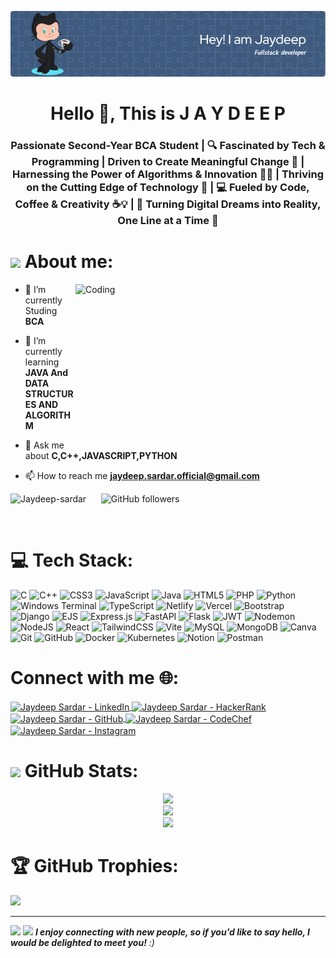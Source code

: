 ![MasterHead](https://raw.githubusercontent.com/Jaydeep-sardar/Jaydeep-sardar/main/ProfileBanner.png)
<h1 align="center">Hello 👋, This is J A Y D E E P</h1>
<h3 align="center">Passionate Second-Year BCA Student | 🔍 Fascinated by Tech & Programming | Driven to Create Meaningful Change 🌱 | Harnessing the Power of Algorithms & Innovation 🤖✨ | Thriving on the Cutting Edge of Technology 🚀 | 💻 Fueled by Code, Coffee & Creativity ☕💡 | 🌉 Turning Digital Dreams into Reality, One Line at a Time 🌟</h3>

## <h1><img src="https://media.giphy.com/media/VgCDAzcKvsR6OM0uWg/giphy.gif" width="50"> About me:</h1>
<img align="right" alt="Coding" width="400" height="250" src="https://c.tenor.com/UttC4AITYR4AAAAd/full-stack-developer.gif">

- 🔭 I’m currently Studing **BCA**

- 🌱 I’m currently learning **JAVA And DATA STRUCTURES AND ALGORITHM**

- 💬 Ask me about **C,C++,JAVASCRIPT,PYTHON**

- 📫 How to reach me **jaydeep.sardar.official@gmail.com**

  
<p align="left">
  <img src="https://komarev.com/ghpvc/?username=Jaydeep-sardar&label=Profile%20views&color=0e75b6&style=flat" alt="Jaydeep-sardar" />
  &nbsp;&nbsp;&nbsp;&nbsp;
  <img src="https://img.shields.io/github/followers/Jaydeep-sardar?label=Followers&style=social" alt="GitHub followers"/>
</p><br>


# 💻 Tech Stack:
![C](https://img.shields.io/badge/c-%2300599C.svg?style=for-the-badge&logo=c&logoColor=white) ![C++](https://img.shields.io/badge/c++-%2300599C.svg?style=for-the-badge&logo=c%2B%2B&logoColor=white) ![CSS3](https://img.shields.io/badge/css3-%231572B6.svg?style=for-the-badge&logo=css3&logoColor=white) ![JavaScript](https://img.shields.io/badge/javascript-%23323330.svg?style=for-the-badge&logo=javascript&logoColor=%23F7DF1E) ![Java](https://img.shields.io/badge/java-%23ED8B00.svg?style=for-the-badge&logo=openjdk&logoColor=white) ![HTML5](https://img.shields.io/badge/html5-%23E34F26.svg?style=for-the-badge&logo=html5&logoColor=white) ![PHP](https://img.shields.io/badge/php-%23777BB4.svg?style=for-the-badge&logo=php&logoColor=white) ![Python](https://img.shields.io/badge/python-3670A0?style=for-the-badge&logo=python&logoColor=ffdd54) ![Windows Terminal](https://img.shields.io/badge/Windows%20Terminal-%234D4D4D.svg?style=for-the-badge&logo=windows-terminal&logoColor=white) ![TypeScript](https://img.shields.io/badge/typescript-%23007ACC.svg?style=for-the-badge&logo=typescript&logoColor=white) ![Netlify](https://img.shields.io/badge/netlify-%23000000.svg?style=for-the-badge&logo=netlify&logoColor=#00C7B7) ![Vercel](https://img.shields.io/badge/vercel-%23000000.svg?style=for-the-badge&logo=vercel&logoColor=white) ![Bootstrap](https://img.shields.io/badge/bootstrap-%238511FA.svg?style=for-the-badge&logo=bootstrap&logoColor=white) ![Django](https://img.shields.io/badge/django-%23092E20.svg?style=for-the-badge&logo=django&logoColor=white) ![EJS](https://img.shields.io/badge/ejs-%23B4CA65.svg?style=for-the-badge&logo=ejs&logoColor=black) ![Express.js](https://img.shields.io/badge/express.js-%23404d59.svg?style=for-the-badge&logo=express&logoColor=%2361DAFB) ![FastAPI](https://img.shields.io/badge/FastAPI-005571?style=for-the-badge&logo=fastapi) ![Flask](https://img.shields.io/badge/flask-%23000.svg?style=for-the-badge&logo=flask&logoColor=white) ![JWT](https://img.shields.io/badge/JWT-black?style=for-the-badge&logo=JSON%20web%20tokens) ![Nodemon](https://img.shields.io/badge/NODEMON-%23323330.svg?style=for-the-badge&logo=nodemon&logoColor=%BBDEAD) ![NodeJS](https://img.shields.io/badge/node.js-6DA55F?style=for-the-badge&logo=node.js&logoColor=white) ![React](https://img.shields.io/badge/react-%2320232a.svg?style=for-the-badge&logo=react&logoColor=%2361DAFB) ![TailwindCSS](https://img.shields.io/badge/tailwindcss-%2338B2AC.svg?style=for-the-badge&logo=tailwind-css&logoColor=white) ![Vite](https://img.shields.io/badge/vite-%23646CFF.svg?style=for-the-badge&logo=vite&logoColor=white) ![MySQL](https://img.shields.io/badge/mysql-4479A1.svg?style=for-the-badge&logo=mysql&logoColor=white) ![MongoDB](https://img.shields.io/badge/MongoDB-%234ea94b.svg?style=for-the-badge&logo=mongodb&logoColor=white) ![Canva](https://img.shields.io/badge/Canva-%2300C4CC.svg?style=for-the-badge&logo=Canva&logoColor=white) ![Git](https://img.shields.io/badge/git-%23F05033.svg?style=for-the-badge&logo=git&logoColor=white) ![GitHub](https://img.shields.io/badge/github-%23121011.svg?style=for-the-badge&logo=github&logoColor=white) ![Docker](https://img.shields.io/badge/docker-%230db7ed.svg?style=for-the-badge&logo=docker&logoColor=white) ![Kubernetes](https://img.shields.io/badge/kubernetes-%23326ce5.svg?style=for-the-badge&logo=kubernetes&logoColor=white) ![Notion](https://img.shields.io/badge/Notion-%23000000.svg?style=for-the-badge&logo=notion&logoColor=white) ![Postman](https://img.shields.io/badge/Postman-FF6C37?style=for-the-badge&logo=postman&logoColor=white)

<h1 align="left">Connect with me 🌐:</h1>
<p align="left">
  <a href="https://www.linkedin.com/in/jaydeep-sardar-9a5ba9312/" target="_blank">
    <img align="center" src="https://raw.githubusercontent.com/rahuldkjain/github-profile-readme-generator/master/src/images/icons/Social/linked-in-alt.svg" alt="Jaydeep Sardar - LinkedIn" height="30" width="40" />
  </a>

  <a href="https://www.hackerrank.com/profile/jaydeep_sardar_1" target="_blank">
    <img align="center" src="https://raw.githubusercontent.com/rahuldkjain/github-profile-readme-generator/master/src/images/icons/Social/hackerrank.svg" alt="Jaydeep Sardar - HackerRank" height="30" width="40" />
  </a>
<a href="https://github.com/Jaydeep-sardar" target="_blank">
  <img align="center" src="https://cdn.jsdelivr.net/npm/simple-icons@v9/icons/github.svg" alt="Jaydeep Sardar - GitHub" height="30" width="40" />
</a>
<a href="https://www.codechef.com/users/jaydeep_codes" target="_blank">
  <img align="center" src="https://cdn.jsdelivr.net/npm/simple-icons@v9/icons/codechef.svg" alt="Jaydeep Sardar - CodeChef" height="30" width="40" />
</a>
  <a href="https://www.instagram.com/_._theuntouchedlight" target="_blank">
    <img align="center" src="https://raw.githubusercontent.com/rahuldkjain/github-profile-readme-generator/master/src/images/icons/Social/instagram.svg" alt="Jaydeep Sardar - Instagram" height="30" width="40" />
  </a>
</p>



# **<img src="https://media.giphy.com/media/jUQHpQ3UjFBfRlQekP/giphy.gif" width="50"> GitHub Stats:** 
<div align="center">
  <img src="https://github-readme-stats.vercel.app/api?username=Jaydeep-sardar&theme=radical&hide_border=false&include_all_commits=true&count_private=true" />
  <br/>
  <img src="https://nirzak-streak-stats.vercel.app/?user=Jaydeep-sardar&theme=radical&hide_border=false" />
  <br/>
  <img src="https://github-readme-stats.vercel.app/api/top-langs/?username=Jaydeep-sardar&theme=radical&hide_border=false&include_all_commits=true&count_private=true&layout=compact" />
</div>




## <h1>🏆 GitHub Trophies:</h1>
![](https://github-profile-trophy.vercel.app/?username=Jaydeep-sardar&theme=radical&no-frame=false&no-bg=true&margin-w=4)

---
[![](https://visitcount.itsvg.in/api?id=Jaydeep-sardar&icon=0&color=0)](https://visitcount.itsvg.in)
<img src="https://media.giphy.com/media/LnQjpWaON8nhr21vNW/giphy.gif" width="60"> <em><b>I enjoy connecting with new people, so if you'd like to say hello, I would be delighted to meet you!</b> :)</em>


